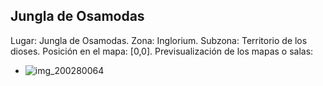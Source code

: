 ## Jungla de Osamodas
Lugar: Jungla de Osamodas.
Zona: Inglorium.
Subzona: Territorio de los dioses.
Posición en el mapa: [0,0].
Previsualización de los mapas o salas:
- ![img_200280064](https://media.discordapp.net/attachments/1115311447145193482/1115346276431712396/200280064.jpg)